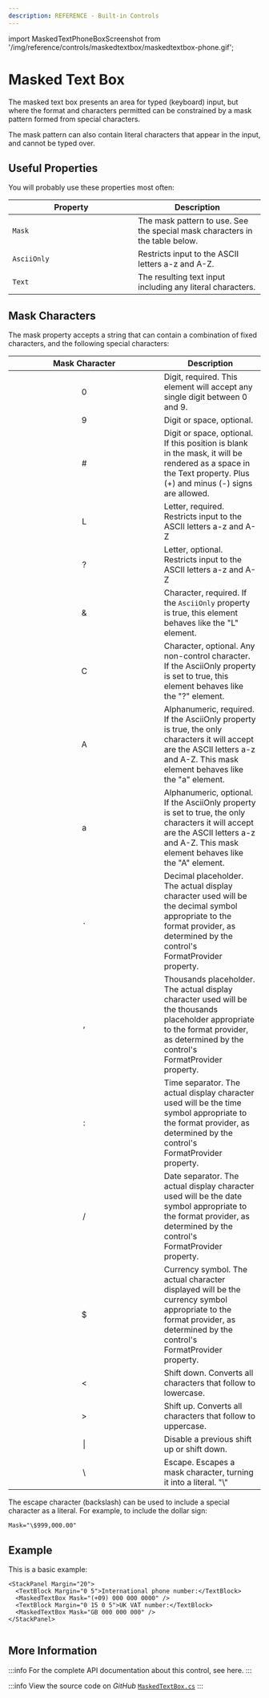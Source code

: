 ```yaml
---
description: REFERENCE - Built-in Controls
---
```


import MaskedTextPhoneBoxScreenshot from '/img/reference/controls/maskedtextbox/maskedtextbox-phone.gif';

# Masked Text Box

The masked text box presents an area for typed (keyboard) input, but where the format and characters permitted can be constrained by a mask pattern formed from special characters.

The mask pattern can also contain literal characters that appear in the input, and cannot be typed over.

## Useful Properties

You will probably use these properties most often:

<table><thead><tr><th width="235">Property</th><th>Description</th></tr></thead><tbody><tr><td><code>Mask</code></td><td>The mask pattern to use. See the special mask characters in the table below.</td></tr><tr><td><code>AsciiOnly</code></td><td>Restricts input to the ASCII letters a-z and A-Z.</td></tr><tr><td><code>Text</code></td><td>The resulting text input including any literal characters.</td></tr></tbody></table>

## Mask Characters

The mask property accepts a string that can contain a combination of  fixed characters, and the following special characters:

<table><thead><tr><th width="287" align="center">Mask Character</th><th>Description</th></tr></thead><tbody><tr><td align="center">0</td><td>Digit, required. This element will accept any single digit between 0 and 9.</td></tr><tr><td align="center">9</td><td>Digit or space, optional.</td></tr><tr><td align="center">#</td><td>Digit or space, optional. If this position is blank in the mask, it will be rendered as a space in the Text property. Plus (+) and minus (-) signs are allowed.</td></tr><tr><td align="center">L</td><td>Letter, required. Restricts input to the ASCII letters a-z and A-Z</td></tr><tr><td align="center">?</td><td>Letter, optional. Restricts input to the ASCII letters a-z and A-Z</td></tr><tr><td align="center">&#x26;</td><td>Character, required. If the <code>AsciiOnly</code> property is true, this element behaves like the "L" element.</td></tr><tr><td align="center">C</td><td>Character, optional. Any non-control character. If the AsciiOnly property is set to true, this element behaves like the "?" element.</td></tr><tr><td align="center">A</td><td>Alphanumeric, required. If the AsciiOnly property is true, the only characters it will accept are the ASCII letters a-z and A-Z. This mask element behaves like the "a" element.</td></tr><tr><td align="center">a</td><td>Alphanumeric, optional. If the AsciiOnly property is set to true, the only characters it will accept are the ASCII letters a-z and A-Z. This mask element behaves like the "A" element.</td></tr><tr><td align="center">.</td><td>Decimal placeholder. The actual display character used will be the decimal symbol appropriate to the format provider, as determined by the control's FormatProvider property.</td></tr><tr><td align="center">,</td><td>Thousands placeholder. The actual display character used will be the thousands placeholder appropriate to the format provider, as determined by the control's FormatProvider property.</td></tr><tr><td align="center">:</td><td>Time separator. The actual display character used will be the time symbol appropriate to the format provider, as determined by the control's FormatProvider property.</td></tr><tr><td align="center">/</td><td>Date separator. The actual display character used will be the date symbol appropriate to the format provider, as determined by the control's FormatProvider property.</td></tr><tr><td align="center">$</td><td>Currency symbol. The actual character displayed will be the currency symbol appropriate to the format provider, as determined by the control's FormatProvider property.</td></tr><tr><td align="center">&#x3C;</td><td>Shift down. Converts all characters that follow to lowercase.</td></tr><tr><td align="center">></td><td>Shift up. Converts all characters that follow to uppercase.</td></tr><tr><td align="center">|</td><td>Disable a previous shift up or shift down.</td></tr><tr><td align="center">\<td>Escape. Escapes a mask character, turning it into a literal. "\"</td></tr></tbody></table>

The escape character (backslash) can be used to include a special character as a literal. For example, to include the dollar sign:

`Mask="\$999,000.00"`

## Example

This is a basic example:

```markup
<StackPanel Margin="20">
  <TextBlock Margin="0 5">International phone number:</TextBlock>
  <MaskedTextBox Mask="(+09) 000 000 0000" />
  <TextBlock Margin="0 15 0 5">UK VAT number:</TextBlock>
  <MaskedTextBox Mask="GB 000 000 000" />
</StackPanel>
```

<img src={MaskedTextPhoneBoxScreenshot} alt=""/>

## More Information

:::info
For the complete API documentation about this control, see here.
:::

:::info
View the source code on _GitHub_ [`MaskedTextBox.cs`](https://github.com/AvaloniaUI/Avalonia/blob/master/src/Avalonia.Controls/MaskedTextBox.cs)
:::
